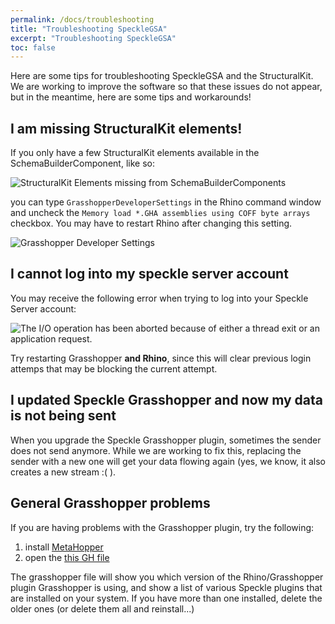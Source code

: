```yaml
---
permalink: /docs/troubleshooting
title: "Troubleshooting SpeckleGSA"
excerpt: "Troubleshooting SpeckleGSA"
toc: false
---
```


Here are some tips for troubleshooting SpeckleGSA and the StructuralKit. We are working to improve the software so that these issues do not appear, but in the meantime, here are some tips and workarounds!

## I am missing StructuralKit elements!

If you only have a few StructuralKit elements available in the SchemaBuilderComponent, like so:

![StructuralKit Elements missing from SchemaBuilderComponents]({{site.baseurl}}/assets/images/missing-structuralkit-elements.png)

you can type `GrasshopperDeveloperSettings` in the Rhino command window and uncheck the `Memory load *.GHA assemblies using COFF byte arrays` checkbox. You may have to restart Rhino after changing this setting.

![Grasshopper Developer Settings]({{site.baseurl}}/assets/images/grasshopper-dev-settings.png)

## I cannot log into my speckle server account

You may receive the following error when trying to log into your Speckle Server account:

![The I/O operation has been aborted because of either a thread exit or an application request.]({{site.baseurl}}/assets/images/speckle-io-abort-error.png)

Try restarting Grasshopper **and Rhino**, since this will clear previous login attemps that may be blocking the current attempt.

## I updated Speckle Grasshopper and now my data is not being sent

When you upgrade the Speckle Grasshopper plugin, sometimes the sender does not send anymore. While we are working to fix this, replacing the sender with a new one will get your data flowing again (yes, we know, it also creates a new stream :( ).

## General Grasshopper problems

If you are having problems with the Grasshopper plugin, try the following:

1. install [MetaHopper](https://www.food4rhino.com/app/metahopper)
2. open the [this GH file]({{site.baseurl}}/assets/sample_files/gh/component_paths.zip)

The grasshopper file will show you which version of the Rhino/Grasshopper plugin Grasshopper is using, and 
show a list of various Speckle plugins that are installed on your system. If you have more than one installed,
delete the older ones (or delete them all and reinstall...)
